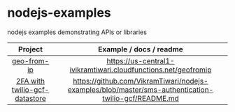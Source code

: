 # nodejs-examples

nodejs examples demonstrating APIs or libraries

| Project                                                        | Example / docs / readme                                                                             |
| :------------------------------------------------------------: | :-------------------------------------------------------------------------------------------------: |
| [geo-from-ip](geo-from-ip)                                     | https://us-central1-ivikramtiwari.cloudfunctions.net/geofromip                                      |
| [2FA with twilio-gcf-datastore](sms-authentication-twilio-gcf) | https://github.com/VikramTiwari/nodejs-examples/blob/master/sms-authentication-twilio-gcf/README.md |
